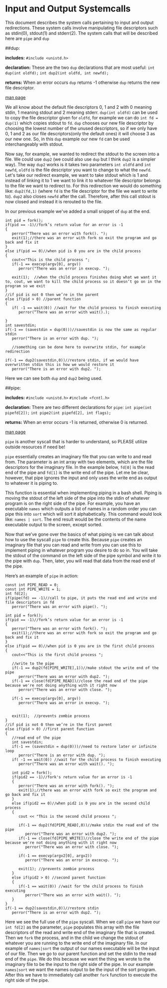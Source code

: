 Input and Output Systemcalls
===
This document describes the system calls pertaining to input and output redirections. These system calls involve manipulating file descriptors such as stdin(0), stdout(1) and stderr(2). The system calls that will be described here are `pipe` and `dup`

##dup:

**includes:** `#include <unistd.h>`

**declaration:** These are the two `dup` declarations that are most useful:
                 `int dup(int oldfd);`  `int dup2(int oldfd, int newfd);`

**returns:** When an error occurs `dup` returns -1 otherwise `dup` returns the new file descriptor.

[man page](http://linux.die.net/man/2/dup)

We all know about the default file descriptors 0, 1 and 2 with 0 meaning stdin, 1 meaning stdout and 2 meaning stderr. `dup(int oldfd)` can be used to copy the file descriptor given for `oldfd`, for example we can do `int fd = dup(1)` which copies stdout to `fd`. `dup` chooses our new file descriptor by choosing the lowest number of the unused descriptors, so if we only have 0, 1 and 2 as our file descriptors(only the default ones) it will choose 3 as our new one. So, in this `dup` example our new `fd` can be used interchangeably with stdout.

Now say, for example, we wanted to redirect the stdout to the screen into a file. We could use `dup2` (we could also use `dup` but I think `dup2` is a simpler way). The way `dup2` works is it takes two parameters `int oldfd` and `int newfd`, `oldfd` is the file descriptor you want to change to what the `newfd`. Let's take our redirect example, we want to take stdout which is 1 and instead of linking it to 1 we want to link it to whatever file descriptor belongs to the file we want to redirect to. For this redirection we would do something like: `dup2(fd,1)` (where `fd` is the file descriptor for the file we want to write to). `dup2` also closes `newfd` after the call. Therefore, after this call stdout is now closed and instead it is rerouted to the file.


In our previous example we've added a small snippet of `dup` at the end.
```
int pid = fork();
if(pid == -1)//fork’s return value for an error is -1
{
   perror("There was an error with fork(). ");
   exit(1);//there was an error with fork so exit the program and go back and fix it
}
else if(pid == 0)//when pid is 0 you are in the child process
{
   cout<<"This is the child process ";
   if(-1 == execvp(argv[0], argv))
      perror("There was an error in execvp. ");

   exit(1);  //when the child process finishes doing what we want it to, cout, we want to kill the child process so it doesn’t go on in the program so we exit
}
//if pid is not 0 then we’re in the parent
else if(pid > 0) //parent function
{
   if( -1 == wait(0)) //wait for the child process to finish executing
      perror(“There was an error with wait().);

}
int savestdin;
if(-1 == (savestdin = dup(0)))//savestdin is now the same as regular stdin
   perror("There is an error with dup. ");

   //something can be done here to overwrite stdin, for example redirection

if(-1 == dup2(savestdin,0))//restore stdin, if we would have overwritten stdin this is how we would restore it
   perror("There is an error with dup2. ");
```

Here we can see both `dup` and `dup2` being used.


##pipe:

**includes:** `#include <unistd.h>`
          `#include <fcntl.h>`

**declaration:** There are two different declarations for `pipe`:
               `int pipe(int pipefd[2]);`
               `int pipe2(int pipefd[2], int flags);`

**returns:** When an error occurs -1 is returned, otherwise 0 is returned.

[man page](http://linux.die.net/man/2/pipe)

`pipe` is another syscall that is harder to understand, so PLEASE utilize outside resources if need be!

`pipe` essentially creates an imaginary file that you can write to and read from. The parameter is an int array with two elements, which are the file descriptors for the imaginary file. In the example below, `fd[0]` is the read end of the pipe and `fd[1]` is the write end of the pipe. Let me be clear, however, that pipe ignores the input and only uses the write end as output to whatever it is piping to.

This function is essential when implementing piping in a bash shell. Piping is moving the stdout of the left side of the pipe into the stdin of whatever program is on the right side of the pipe. For example, you have an executable `names` which outputs a list of names in a random order you can pipe this into `sort` which will sort it alphabetically. This command would look like: `names | sort`. The end result would be the contents of the name executable output to the screen, except sorted.

Now that we’ve gone over the basics of what piping is we can talk about how to use the syscall `pipe` to create this. Because `pipe` creates an imaginary file that you can read and write from you can use this to implement piping in whatever program you desire to do so in. You will take the stdout of the command on the left side of the pipe symbol and write it to the pipe with `dup`. Then, later, you will read that data from the read end of the pipe.

Here’s an example of `pipe` in action:
```
const int PIPE_READ = 0;
const int PIPE_WRITE = 1;
int fd[2];
if(pipe(fd) == -1)//call to pipe, it puts the read end and write end file descriptors in fd
   perror("There was an error with pipe(). ");

int pid = fork();
if(pid == -1)//fork’s return value for an error is -1
{
   perror("There was an error with fork(). ");
   exit(1);//there was an error with fork so exit the program and go back and fix it
}
else if(pid == 0)//when pid is 0 you are in the first child process
{
   cout<<"This is the first child process ";

   //write to the pipe
   if(-1 == dup2(fd[PIPE_WRITE],1))//make stdout the write end of the pipe
      perror("There was an error with dup2. ");
   if(-1 == close(fd[PIPE_READ])//close the read end of the pipe because we're not doing anything with it right now
      perror("There was an error with close. ");

   if(-1 == execvp(argv[0], argv))
      perror("There was an error in execvp. ");


   exit(1);  //prevents zombie process
}
//if pid is not 0 then we’re in the first parent
else if(pid > 0) //first parent function
{
   //read end of the pipe
   int savestdin;
   if(-1 == (savestdin = dup(0)))//need to restore later or infinite loop
      perror("There is an error with dup. ");
   if( -1 == wait(0)) //wait for the child process to finish executing
      perror(“There was an error with wait(). ");

   int pid2 = fork();
   if(pid2 == -1)//fork's return value for an error is -1
   {
      perror("There was an error with fork(). ");
      exit(1);//there was an error with fork so exit the program and go back and fix it
   }
   else if(pid2 == 0)//when pid2 is 0 you are in the second child process
   {
      cout << "This is the second child process ";

      if(-1 == dup2(fd[PIPE_READ],0))//make stdin the read end of the pipe
         perror("There was an error with dup2. ");
      if(-1 == close(fd[PIPE_WRITE])//close the write end of the pipe because we're not doing anything with it right now
         perror("There was an error with close. ");

      if(-1 == execvp(argv2[0], argv2))
         perror("There was an error in excecvp. ");

      exit(1); //prevents zombie process
   }
   else if(pid2 > 0) //second parent function
   {
      if(-1 == wait(0)) //wait for the child process to finish executing
         perror("There was an error with wait(). ");
   }
}
if(-1 == dup2(savestdin,0))//restore stdin
   perror("There is an error with dup2. ");
```

Here we see the full use of the `pipe` syscall. When we call `pipe` we have our `int fd[2]` as the parameter, `pipe` populates this array with the file descriptors of the read and write end of the imaginary file that is created. Then we `fork` the process, and in the child we change the stdout of whatever you are running to the write end of the imaginary file. In our example of `names|sort` the output of our names executable will be the input of our file. Then we go to our parent function and set the stdin to the read end of the `pipe`. We do this because we want the thing we wrote to the imaginary file to be the input to the right side of the pipe. In our example `names|sort` we want the names output to be the input of the sort program. After this we have to immediately call another `fork` function to execute the right side of the pipe.


